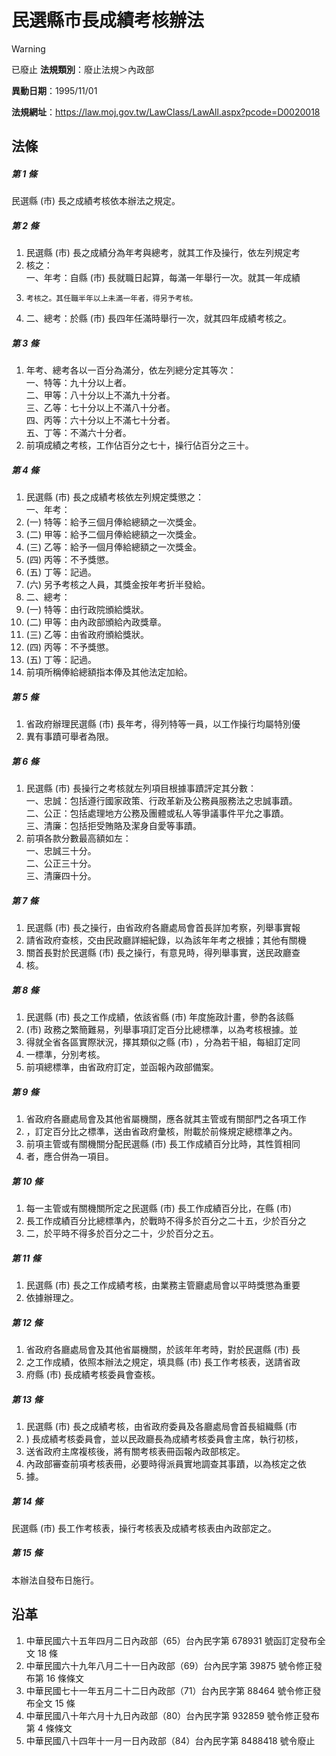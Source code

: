 # 民選縣市長成績考核辦法


> [!WARNING]
> 已廢止
**法規類別**：廢止法規＞內政部

**異動日期**：1995/11/01  

**法規網址**：https://law.moj.gov.tw/LawClass/LawAll.aspx?pcode=D0020018



## 法條
##### 第 1 條
民選縣 (市) 長之成績考核依本辦法之規定。

##### 第 2 條
1. 民選縣 (市) 長之成績分為年考與總考，就其工作及操行，依左列規定考
1. 核之：  
一、年考：自縣 (市) 長就職日起算，每滿一年舉行一次。就其一年成績
1.     考核之。其任職半年以上未滿一年者，得另予考核。
1. 二、總考：於縣 (市) 長四年任滿時舉行一次，就其四年成績考核之。

##### 第 3 條
1. 年考、總考各以一百分為滿分，依左列總分定其等次：  
一、特等：九十分以上者。  
二、甲等：八十分以上不滿九十分者。  
三、乙等：七十分以上不滿八十分者。  
四、丙等：六十分以上不滿七十分者。  
五、丁等：不滿六十分者。
1. 前項成績之考核，工作佔百分之七十，操行佔百分之三十。

##### 第 4 條
1. 民選縣 (市) 長之成績考核依左列規定獎懲之：  
一、年考：
1.  (一) 特等：給予三個月俸給總額之一次獎金。
1.  (二) 甲等：給予二個月俸給總額之一次獎金。
1.  (三) 乙等：給予一個月俸給總額之一次獎金。
1.  (四) 丙等：不予獎懲。
1.  (五) 丁等：記過。
1.  (六) 另予考核之人員，其獎金按年考折半發給。
1. 二、總考：
1.  (一) 特等：由行政院頒給獎狀。
1.  (二) 甲等：由內政部頒給內政獎章。
1.  (三) 乙等：由省政府頒給獎狀。
1.  (四) 丙等：不予獎懲。
1.  (五) 丁等：記過。
1. 前項所稱俸給總額指本俸及其他法定加給。

##### 第 5 條
1. 省政府辦理民選縣 (市) 長年考，得列特等一員，以工作操行均屬特別優
1. 異有事蹟可舉者為限。

##### 第 6 條
1. 民選縣 (市) 長操行之考核就左列項目根據事蹟評定其分數：  
一、忠誠：包括遵行國家政策、行政革新及公務員服務法之忠誠事蹟。  
二、公正：包括處理地方公務及團體或私人等爭議事件平允之事蹟。  
三、清廉：包括拒受賄賂及潔身自愛等事蹟。
1. 前項各款分數最高額如左：  
一、忠誠三十分。  
二、公正三十分。  
三、清廉四十分。

##### 第 7 條
1. 民選縣 (市) 長之操行，由省政府各廳處局會首長詳加考察，列舉事實報
1. 請省政府查核，交由民政廳詳細紀錄，以為該年年考之根據；其他有關機
1. 關首長對於民選縣 (市) 長之操行，有意見時，得列舉事實，送民政廳查
1. 核。

##### 第 8 條
1. 民選縣 (市) 長之工作成績，依該省縣 (市) 年度施政計畫，參酌各該縣
1.  (市) 政務之繁簡難易，列舉事項訂定百分比總標準，以為考核根據。並
1. 得就全省各區實際狀況，擇其類似之縣 (市) ，分為若干組，每組訂定同
1. 一標準，分別考核。
1. 前項總標準，由省政府訂定，並函報內政部備案。

##### 第 9 條
1. 省政府各廳處局會及其他省屬機關，應各就其主管或有關部門之各項工作
1. ，訂定百分比之標準，送由省政府彙核，附載於前條規定總標準之內。
1. 前項主管或有關機關分配民選縣 (市) 長工作成績百分比時，其性質相同
1. 者，應合併為一項目。

##### 第 10 條
1. 每一主管或有關機關所定之民選縣 (市) 長工作成績百分比，在縣 (市)
1. 長工作成績百分比總標準內，於戰時不得多於百分之二十五，少於百分之
1. 二，於平時不得多於百分之二十，少於百分之五。

##### 第 11 條
1. 民選縣 (市) 長之工作成績考核，由業務主管廳處局會以平時獎懲為重要
1. 依據辦理之。

##### 第 12 條
1. 省政府各廳處局會及其他省屬機關，於該年年考時，對於民選縣 (市) 長
1. 之工作成績，依照本辦法之規定，填具縣 (市) 長工作考核表，送請省政
1. 府縣 (市) 長成績考核委員會查核。

##### 第 13 條
1. 民選縣 (市) 長之成績考核，由省政府委員及各廳處局會首長組織縣 (市
1. ) 長成績考核委員會，並以民政廳長為成績考核委員會主席，執行初核，
1. 送省政府主席複核後，將有關考核表冊函報內政部核定。
1. 內政部審查前項考核表冊，必要時得派員實地調查其事蹟，以為核定之依
1. 據。

##### 第 14 條
民選縣 (市) 長工作考核表，操行考核表及成績考核表由內政部定之。

##### 第 15 條
本辦法自發布日施行。

## 沿革
1. 中華民國六十五年四月二日內政部（65）台內民字第 678931 號函訂定發布全文 18 條
1. 中華民國六十九年八月二十一日內政部（69）台內民字第 39875  號令修正發布第 16 條條文
1. 中華民國七十一年五月二十二日內政部（71）台內民字第 88464  號令修正發布全文 15 條
1. 中華民國八十年六月十九日內政部（80）台內民字第 932859 號令修正發布第 4  條條文
1. 中華民國八十四年十一月一日內政部（84）台內民字第 8488418  號令廢止
